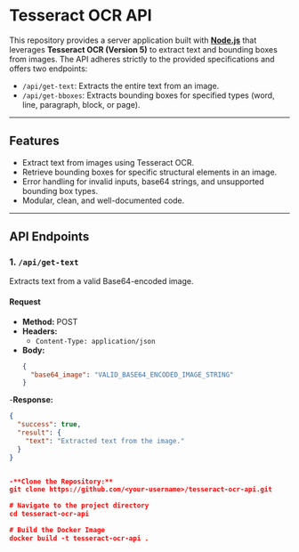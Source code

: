 # **Tesseract OCR API**

This repository provides a server application built with **[Node.js](https://nodejs.org/)** that leverages **Tesseract OCR (Version 5)** to extract text and bounding boxes from images. The API adheres strictly to the provided specifications and offers two endpoints:

- `/api/get-text`: Extracts the entire text from an image.
- `/api/get-bboxes`: Extracts bounding boxes for specified types (word, line, paragraph, block, or page).

---

## **Features**

- Extract text from images using Tesseract OCR.
- Retrieve bounding boxes for specific structural elements in an image.
- Error handling for invalid inputs, base64 strings, and unsupported bounding box types.
- Modular, clean, and well-documented code.

---

## **API Endpoints**

### **1. `/api/get-text`**
Extracts text from a valid Base64-encoded image.

#### **Request**
- **Method:** POST
- **Headers:** 
  - `Content-Type: application/json`
- **Body:** 
  ```json
  {
    "base64_image": "VALID_BASE64_ENCODED_IMAGE_STRING"
  }
-**Response:**
```json
{
  "success": true,
  "result": {
    "text": "Extracted text from the image."
  }
}


-**Clone the Repository:**
git clone https://github.com/<your-username>/tesseract-ocr-api.git

# Navigate to the project directory
cd tesseract-ocr-api

# Build the Docker Image
docker build -t tesseract-ocr-api .
